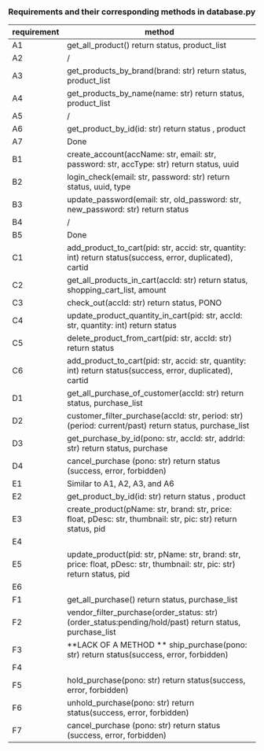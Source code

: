 ### Requirements and their corresponding methods in database.py

| requirement | method                                                       |
| ----------- | ------------------------------------------------------------ |
| A1          | get_all_product()                                    return status, product_list |
| A2          | /                                                            |
| A3          | get_products_by_brand(brand: str)    return status, product_list |
| A4          | get_products_by_name(name: str)     return status, product_list |
| A5          | /                                                            |
| A6          | get_product_by_id(id: str)                     return status , product |
| A7          | Done                                                         |
| B1          | create_account(accName: str, email: str, password: str, accType: str)                        return status, uuid |
| B2          | login_check(email: str, password: str)  return status, uuid, type |
| B3          | update_password(email: str, old_password: str, new_password: str)  return status |
| B4          | /                                                            |
| B5          | Done                                                         |
| C1          | add_product_to_cart(pid: str, accid: str, quantity: int)    return status(success, error, duplicated), cartid |
| C2          | get_all_products_in_cart(accId: str)      return status, shopping_cart_list, amount |
| C3          | check_out(accId: str)      return status, PONO               |
| C4          | update_product_quantity_in_cart(pid: str, accId: str, quantity: int)    return status |
| C5          | delete_product_from_cart(pid: str, accId: str)  return status |
| C6          | add_product_to_cart(pid: str, accid: str, quantity: int)    return status(success, error, duplicated), cartid |
| D1          | get_all_purchase_of_customer(accId: str)     return status, purchase_list |
| D2          | customer_filter_purchase(accId: str, period: str)     (period: current/past)   return status, purchase_list |
| D3          | get_purchase_by_id(pono: str, accId: str, addrId: str)   return status, purchase |
| D4          | cancel_purchase (pono: str)  return status (success, error, forbidden) |
| E1          | Similar to A1, A2, A3, and A6                                |
| E2          | get_product_by_id(id: str)                     return status , product |
| E3          | create_product(pName: str, brand: str, price: float, pDesc: str, thumbnail: str, pic: str) return status, pid |
| E4          |                                                              |
| E5          | update_product(pid: str, pName: str, brand: str, price: float, pDesc: str, thumbnail: str, pic: str)     return status, pid |
| E6          |                                                              |
| F1          | get_all_purchase()    return status, purchase_list           |
| F2          | vendor_filter_purchase(order_status: str)    (order_status:pending/hold/past)         return status, purchase_list |
| F3          | **LACK OF A METHOD ** ship_purchase(pono: str) return status(success, error, forbidden) |
| F4          |                                                              |
| F5          | hold_purchase(pono: str)    return status(success, error, forbidden) |
| F6          | unhold_purchase(pono: str)   return status(success, error, forbidden) |
| F7          | cancel_purchase (pono: str)  return status (success, error, forbidden) |

